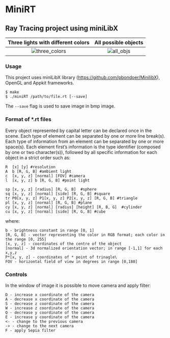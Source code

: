 # MiniRT
## Ray Tracing project using miniLibX
Three lights with different colors       |  All possible objects
:---------------------------------------:|:-------------------------:
![three_colors](https://user-images.githubusercontent.com/53476597/77856715-5a0fc600-71f9-11ea-85d4-bbc69f4da5b4.png) | ![all_objs](https://user-images.githubusercontent.com/53476597/77856787-cb4f7900-71f9-11ea-8cbf-e33f1cc404f0.png)
### Usage
This project uses miniLibX library (https://github.com/pbondoer/MinilibX), OpenGL and Appkit frameworks.

```
$ make
$ ./miniRT /path/to/file.rt [--save]
```

The ```--save``` flag is used to save image in bmp image.

### Format of *.rt files
Every object represented by capital letter can be declared once in the scene. Each type of element can be separated by one or more line break(s). Each type of information from an element can be separated by one or more
space(s). Each element first’s information is the type identifier (composed by one or two character(s)), followed by all specific information for each object in a strict order such as:
```
R  [x] [y] #resolution 
A  b [R, G, B] #ambient light
c  [x, y, z] [normal] [FOV] #camera
l  [x, y, z] b [R, G, B] #point light

sp [x, y, z] [radius] [R, G, B]  #sphere
sq [x, y, z] [normal] [side] [R, G, B] #square
tr P0[x, y, z] P1[x, y, z] P2[x, y, z] [R, G, B] #triangle
pl [x, y, z] [normal] [R, G, B] #plane
cy [x, y, z] [normal] [radius] [height] [R, B, G]  #cylinder
cu [x, y, z] [normal] [side] [R, G, B] #cube
```
where:
```
b - brightness constant in range [0, 1]
[R, G, B] - vector representing the color in RGB format; each color in the range [0, 255]
[x, y, z] - coordinates of the centre of the object
[normal] - 3d normalized orientation vector; in range [-1,1] for each x,y,z
P*[x, y, z] - coordinates of * point of trinagle\
FOV - horizontal field of view in degrees in range [0,180]
```
### Controls

In the window of image it is possible to move camera and apply filter:
```
D - increase x coordinate of the camera
A - decrease x coordinate of the camera
S - decrease z coordinate of the camera
W - increase z coordinate of the camera
Q - decrease y coordinate of the camera
E - increase y coordinate of the camera
<- - change to the previous camera
-> - change to the next camera
F - apply Sepia filter
```


